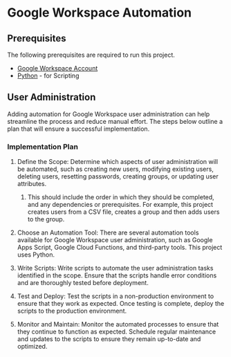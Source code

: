 # Google Workspace Automation

## Prerequisites

The following prerequisites are required to run this project.

- [Google Workspace Account](https://support.google.com/a/answer/6365252)
- [Python](https://www.python.org/) - for Scripting

## User Administration

Adding automation for Google Workspace user administration can help streamline the process and reduce manual effort. The steps below outline a plan that will ensure a successful implementation.

### Implementation Plan

1. Define the Scope: Determine which aspects of user administration will be automated, such as creating new users, modifying existing users, deleting users, resetting passwords, creating groups, or updating user attributes.
    1. This should include the order in which they should be completed, and any dependencies or prerequisites. For example, this project creates users from a CSV file, creates a group and then adds users to the group.

2. Choose an Automation Tool: There are several automation tools available for Google Workspace user administration, such as Google Apps Script, Google Cloud Functions, and third-party tools. This project uses Python.

3. Write Scripts: Write scripts to automate the user administration tasks identified in the scope. Ensure that the scripts handle error conditions and are thoroughly tested before deployment.

4. Test and Deploy: Test the scripts in a non-production environment to ensure that they work as expected. Once testing is complete, deploy the scripts to the production environment.

5. Monitor and Maintain: Monitor the automated processes to ensure that they continue to function as expected. Schedule regular maintenance and updates to the scripts to ensure they remain up-to-date and optimized.